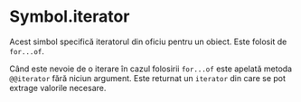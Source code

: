 # Symbol.iterator

Acest simbol specifică iteratorul din oficiu pentru un obiect. Este folosit de `for...of`.

Când este nevoie de o iterare în cazul folosirii `for...of` este apelată metoda `@@iterator` fără niciun argument. Este returnat un `iterator` din care se pot extrage valorile necesare. 
